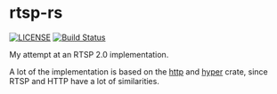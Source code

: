 # rtsp-rs

[![LICENSE](https://img.shields.io/badge/license-MIT-blue.svg)](LICENSE)
[![Build Status](https://travis-ci.org/sgodwincs/rtsp-rs.svg?branch=master)](https://travis-ci.org/sgodwincs/rtsp-rs)

My attempt at an RTSP 2.0 implementation.

A lot of the implementation is based on the [http](https://github.com/hyperium/http) and [hyper](https://github.com/hyperium/hyper) crate, since RTSP and HTTP have a lot of similarities.

